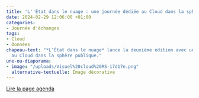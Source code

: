 ```yaml
---
title: 'L''État dans le nuage : une journée dédiée au Cloud dans la sphère publique'
date: 2024-02-29 12:06:00 +01:00
categories:
- Journée d'échanges
tags:
- Cloud
- Données
chapeau-text: "*L’État dans le nuage* lance la deuxième édition avec une journée dédiée
  au Cloud dans la sphère publique."
une-ou-diaporama:
- image: "/uploads/Visuel%20cloud%20RS-17d17e.png"
  alternative-textuelle: Image décorative
---
```


<div class="lien-important"><p><a href="https://www.numerique.gouv.fr/agenda/letat-dans-le-nuage-une-journee-dediee-au-cloud-dans-la-sphere-publique/">Lire la page agenda</a></p></div>